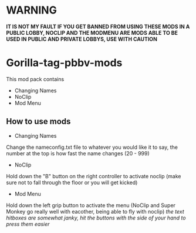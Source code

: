 # WARNING
**IT IS NOT MY FAULT IF YOU GET BANNED FROM USING THESE MODS IN A PUBLIC LOBBY, NOCLIP AND THE MODMENU ARE MODS ABLE TO BE USED IN PUBLIC AND PRIVATE LOBBYS, USE WITH CAUTION**
# Gorilla-tag-pbbv-mods
This mod pack contains
- Changing Names
- NoClip
- Mod Menu
## How to use mods
- Changing Names

Change the nameconfig.txt file to whatever you would like it to say, the number at the top is how fast the name changes (20 - 999)
- NoClip

Hold down the "B" button on the right controller to activate noclip (make sure not to fall through the floor or you will get kicked)
- Mod Menu

Hold down the left grip button to activate the menu (NoClip and Super Monkey go really well with eacother, being able to fly with noclip)
*the text hitboxes are somewhat janky, hit the buttons with the side of your hand to press them easier*
